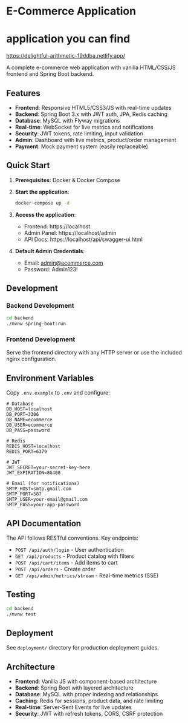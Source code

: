 # E-Commerce Application
# application you can find 
https://delightful-arithmetic-19ddba.netlify.app/

A complete e-commerce web application with vanilla HTML/CSS/JS frontend and Spring Boot backend.

## Features

- **Frontend**: Responsive HTML5/CSS3/JS with real-time updates
- **Backend**: Spring Boot 3.x with JWT auth, JPA, Redis caching
- **Database**: MySQL with Flyway migrations
- **Real-time**: WebSocket for live metrics and notifications
- **Security**: JWT tokens, rate limiting, input validation
- **Admin**: Dashboard with live metrics, product/order management
- **Payment**: Mock payment system (easily replaceable)

## Quick Start

1. **Prerequisites**: Docker & Docker Compose

2. **Start the application**:
   ```bash
   docker-compose up -d
   ```

3. **Access the application**:
   - Frontend: https://localhost
   - Admin Panel: https://localhost/admin
   - API Docs: https://localhost/api/swagger-ui.html

4. **Default Admin Credentials**:
   - Email: admin@ecommerce.com
   - Password: Admin123!

## Development

### Backend Development
```bash
cd backend
./mvnw spring-boot:run
```

### Frontend Development
Serve the frontend directory with any HTTP server or use the included nginx configuration.

## Environment Variables

Copy `.env.example` to `.env` and configure:

```env
# Database
DB_HOST=localhost
DB_PORT=3306
DB_NAME=ecommerce
DB_USER=ecommerce
DB_PASS=password

# Redis
REDIS_HOST=localhost
REDIS_PORT=6379

# JWT
JWT_SECRET=your-secret-key-here
JWT_EXPIRATION=86400

# Email (for notifications)
SMTP_HOST=smtp.gmail.com
SMTP_PORT=587
SMTP_USER=your-email@gmail.com
SMTP_PASS=your-app-password
```

## API Documentation

The API follows RESTful conventions. Key endpoints:

- `POST /api/auth/login` - User authentication
- `GET /api/products` - Product catalog with filters
- `POST /api/cart/items` - Add items to cart
- `POST /api/orders` - Create order
- `GET /api/admin/metrics/stream` - Real-time metrics (SSE)

## Testing

```bash
cd backend
./mvnw test
```

## Deployment

See `deployment/` directory for production deployment guides.

## Architecture

- **Frontend**: Vanilla JS with component-based architecture
- **Backend**: Spring Boot with layered architecture
- **Database**: MySQL with proper indexing and relationships
- **Caching**: Redis for sessions, product data, and rate limiting
- **Real-time**: Server-Sent Events for live updates
- **Security**: JWT with refresh tokens, CORS, CSRF protection
